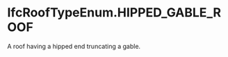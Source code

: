 IfcRoofTypeEnum.HIPPED_GABLE_ROOF
=================================
A roof having a hipped end truncating a gable.


